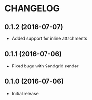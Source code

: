 # CHANGELOG

## 0.1.2 (2016-07-07)

- Added support for inline attachments

## 0.1.1 (2016-07-06)

- Fixed bugs with Sendgrid sender

## 0.1.0 (2016-07-06)

- Initial release
